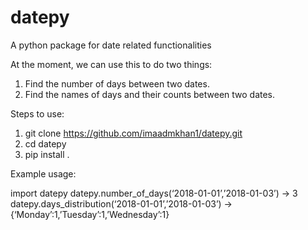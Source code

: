 # datepy
A python package for date related functionalities

At the moment, we can use this to do two things:
1.	Find the number of days between two dates.
2.	Find the names of days and their counts between two dates.
 
Steps to use:
1. git clone https://github.com/imaadmkhan1/datepy.git
2. cd datepy
3.	pip install .
 
Example usage:
 
import datepy
datepy.number_of_days(‘2018-01-01’,’2018-01-03’)
->	3
datepy.days_distribution(‘2018-01-01’,’2018-01-03’)
-> {‘Monday’:1,’Tuesday’:1,’Wednesday’:1}
